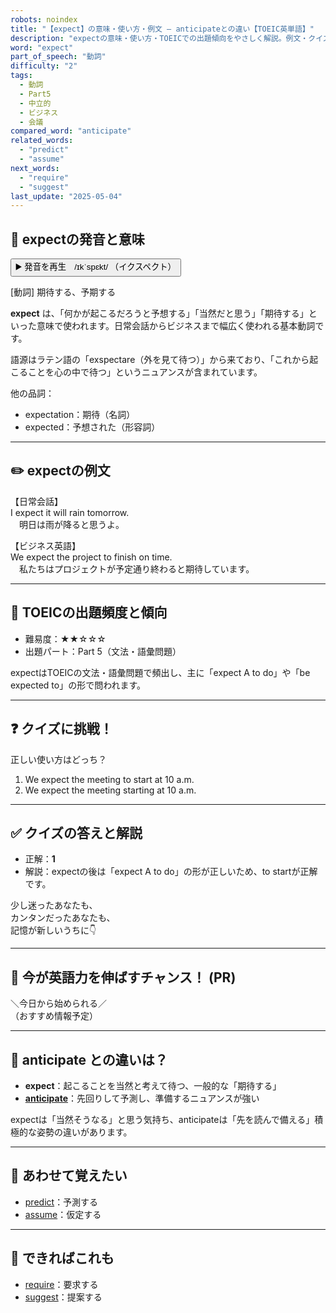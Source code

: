 ```yaml
---
robots: noindex
title: "【expect】の意味・使い方・例文 ― anticipateとの違い【TOEIC英単語】"
description: "expectの意味・使い方・TOEICでの出題傾向をやさしく解説。例文・クイズ付きでanticipateとの違いもわかりやすく学べます。"
word: "expect"
part_of_speech: "動詞"
difficulty: "2"
tags:
  - 動詞
  - Part5
  - 中立的
  - ビジネス
  - 会議
compared_word: "anticipate"
related_words:
  - "predict"
  - "assume"
next_words:
  - "require"
  - "suggest"
last_update: "2025-05-04"
---
```


## 🔰 expectの発音と意味

<button class="play-audio" onclick="playTTS('expect')">
  <span class="play-audio-main">
    ▶️ 発音を再生　/ɪkˈspɛkt/
  </span>
  <span class="play-audio-sub">
    （イクスペクト）
  </span>
</button>

[動詞] 期待する、予期する

**expect** は、「何かが起こるだろうと予想する」「当然だと思う」「期待する」といった意味で使われます。日常会話からビジネスまで幅広く使われる基本動詞です。

語源はラテン語の「exspectare（外を見て待つ）」から来ており、「これから起こることを心の中で待つ」というニュアンスが含まれています。

他の品詞：  
- expectation：期待（名詞）
- expected：予想された（形容詞）

---

## ✏️ expectの例文

【日常会話】  
I expect it will rain tomorrow.  
　明日は雨が降ると思うよ。

【ビジネス英語】  
We expect the project to finish on time.  
　私たちはプロジェクトが予定通り終わると期待しています。

---

## 🎯 TOEICの出題頻度と傾向

- 難易度：★★☆☆☆
- 出題パート：Part 5（文法・語彙問題）

expectはTOEICの文法・語彙問題で頻出し、主に「expect A to do」や「be expected to」の形で問われます。

---

## ❓ クイズに挑戦！

正しい使い方はどっち？

1. We expect the meeting to start at 10 a.m.  
2. We expect the meeting starting at 10 a.m.

---

## ✅ クイズの答えと解説

- 正解：**1**
- 解説：expectの後は「expect A to do」の形が正しいため、to startが正解です。

少し迷ったあなたも、  
カンタンだったあなたも、  
記憶が新しいうちに👇️

---

## 🚀 今が英語力を伸ばすチャンス！ (PR)

<div class="info-center">
＼今日から始められる／<br>  
（おすすめ情報予定）
</div>

---

## 🤔  anticipate との違いは？

- **expect**：起こることを当然と考えて待つ、一般的な「期待する」
- **[anticipate](/word/anticipate)**：先回りして予測し、準備するニュアンスが強い

expectは「当然そうなる」と思う気持ち、anticipateは「先を読んで備える」積極的な姿勢の違いがあります。

---

## 🧩 あわせて覚えたい

- [predict](/word/predict)：予測する
- [assume](/word/assume)：仮定する

---

## 📖 できればこれも

- [require](/word/require)：要求する
- [suggest](/word/suggest)：提案する

<!-- cvid: aid45_bid10 -->
